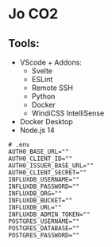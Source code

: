 # Jo CO2
## Tools:
* VScode + Addons:
    * Svelte
    * ESLint
    * Remote SSH
    * Python
    * Docker
    * WindiCSS IntelliSense
* Docker Desktop
* Node.js 14
```properties
# .env
AUTH0_BASE_URL=""
AUTH0_CLIENT_ID=""
AUTH0_ISSUER_BASE_URL=""
AUTH0_CLIENT_SECRET=""
INFLUXDB_USERNAME=""
INFLUXDB_PASSWORD=""
INFLUXDB_ORG=""
INFLUXDB_BUCKET=""
INFLUXDB_URL=""
INFLUXDB_ADMIN_TOKEN=""
POSTGRES_USERNAME=""
POSTGRES_DATABASE=""
POSTGRES_PASSWORD=""
```

